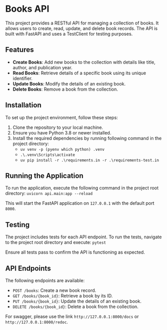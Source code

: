 # Books API

This project provides a RESTful API for managing a collection of books. It allows users to create, read, update, and delete book records. The API is built with FastAPI and uses a TestClient for testing purposes.

## Features

- **Create Books**: Add new books to the collection with details like title, author, and publication year.
- **Read Books**: Retrieve details of a specific book using its unique identifier.
- **Update Books**: Modify the details of an existing book.
- **Delete Books**: Remove a book from the collection.

## Installation

To set up the project environment, follow these steps:

1. Clone the repository to your local machine.
2. Ensure you have Python 3.8 or newer installed.
3. Install the required dependencies by running following command in the project directory:
    - `uv venv -p (pyenv which python) .venv`
    - `.\.venv\Scripts\activate`
    - `uv pip install -r .\requirements.in -r .\requirements-test.in`

## Running the Application

To run the application, execute the following command in the project root directory:
`uvicorn api.main:app --reload`

This will start the FastAPI application on `127.0.0.1` with the default port `8000`.

## Testing

The project includes tests for each API endpoint. To run the tests, navigate to the project root directory and execute:
`pytest`

Ensure all tests pass to confirm the API is functioning as expected.

## API Endpoints

The following endpoints are available:

- `POST /books`: Create a new book record.
- `GET /books/{book_id}`: Retrieve a book by its ID.
- `PUT /books/{book_id}`: Update the details of an existing book.
- `DELETE /books/{book_id}`: Delete a book from the collection.

For swagger, please use the link `http://127.0.0.1:8000/docs` or `http://127.0.0.1:8000/redoc`.
